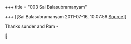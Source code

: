 +++
title = "003 Sai Balasubramanyam"

+++
[[Sai Balasubramanyam	2011-07-16, 10:07:56 [Source](https://groups.google.com/g/samskrita/c/cY2bUvHMH98)]]



Thanks sunder and Ram -



